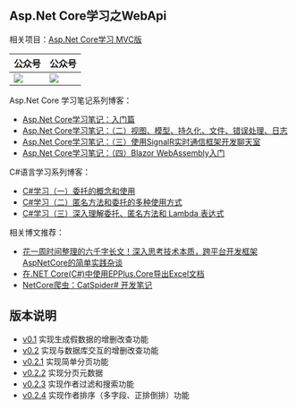 ﻿## Asp.Net Core学习之WebApi
 
相关项目：[Asp.Net Core学习 MVC版](https://github.com/Deali-Axy/AspNetCore-Learning-Mvc)

公众号 | 公众号 |
------- | ------ | 
![](https://gitee.com/deali/CodeZone/raw/master/images/coding_lab_logo.jpg) | ![](https://gitee.com/deali/CodeZone/raw/master/images/coding_lab_qr_code.jpg)   |

Asp.Net Core 学习笔记系列博客：

- [Asp.Net Core学习笔记：入门篇](https://zhuanlan.zhihu.com/p/105443116)
- [Asp.Net Core学习笔记：（二）视图、模型、持久化、文件、错误处理、日志](https://zhuanlan.zhihu.com/p/105953794)
- [Asp.Net Core学习笔记：（三）使用SignalR实时通信框架开发聊天室](https://zhuanlan.zhihu.com/p/106321863)
- [Asp.Net Core学习笔记：（四）Blazor WebAssembly入门](https://zhuanlan.zhihu.com/p/107262924)

C#语言学习系列博客：

- [C#学习（一）委托的概念和使用](https://zhuanlan.zhihu.com/p/101040936)
- [C#学习（二）匿名方法和委托的多种使用方式](https://zhuanlan.zhihu.com/p/101116276)
- [C#学习（三）深入理解委托、匿名方法和 Lambda 表达式](https://zhuanlan.zhihu.com/p/101178999)

相关博文推荐：

- [花一周时间整理的六千字长文！深入思考技术本质，跨平台开发框架AspNetCore的简单实践杂谈](https://zhuanlan.zhihu.com/p/267938409)
- [在.NET Core(C#)中使用EPPlus.Core导出Excel文档](https://zhuanlan.zhihu.com/p/261750807)
- [NetCore爬虫：CatSpider# 开发笔记](https://zhuanlan.zhihu.com/p/106015789)

## 版本说明

- [v0.1](https://github.com/Deali-Axy/AspNetCore-Learning/tree/v0.1)
  实现生成假数据的增删改查功能
- [v0.2](https://github.com/Deali-Axy/AspNetCore-Learning/tree/v0.2)
  实现与数据库交互的增删改查功能
- [v0.2.1](https://github.com/Deali-Axy/AspNetCore-Learning/tree/v0.2.1)
  实现简单分页功能
- [v0.2.2](https://github.com/Deali-Axy/AspNetCore-Learning/tree/v0.2.2)
  实现分页元数据
- [v0.2.3](https://github.com/Deali-Axy/AspNetCore-Learning/tree/v0.2.3)
  实现作者过滤和搜索功能
- [v0.2.4](https://github.com/Deali-Axy/AspNetCore-Learning/tree/v0.2.4)
  实现作者排序（多字段、正排倒排）功能